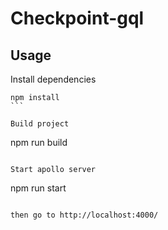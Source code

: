 # Checkpoint-gql

## Usage

Install dependencies

````
npm install
```

Build project

````
npm run build
```

Start apollo server

```
npm run start
```

then go to http://localhost:4000/
